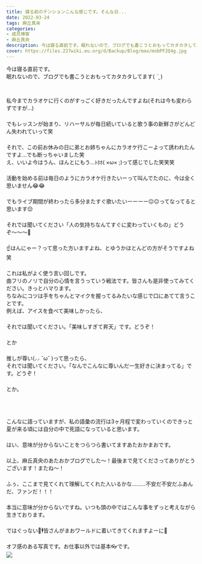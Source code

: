 ```yaml
---
title: 寝る前のテンションこんな感じです。そんな日...
date: 2022-03-24
tags: 麻丘真央
categories: 
- 成员博客
- 麻丘真央
description: 今は寝る直前です。眠れないので、ブログでも書こうとおもってカタカタしてます( ¨̮ )私今までカラオケに行くのがすっごく好きだったんですよね(それは今も変わらずですが...)でもレッスンが始まり、リハーサルが...
cover: https://files.227wiki.eu.org/d/Backup/Blog/mao/mobPF2Q4g.jpg 
---
```

<div class="blog_detail__main">
<div><p class="p1" style="margin: 0px; font-stretch: normal; line-height: normal;   -webkit-text-size-adjust: auto;"><span class="s1">今は寝る直前です。</span></p><p class="p1" style="margin: 0px; font-stretch: normal; line-height: normal;   -webkit-text-size-adjust: auto;"><span class="s1">眠れないので、ブログでも書こうとおもってカタカタしてます</span><span class="s2">( ¨̮ )</span></p><p class="p2" style="margin: 0px; font-stretch: normal; line-height: normal; min-height: 22px;   -webkit-text-size-adjust: auto;"><span class="s2"></span><br/></p><p class="p2" style="margin: 0px; font-stretch: normal; line-height: normal; min-height: 22px;   -webkit-text-size-adjust: auto;"><span class="s2"></span><br/></p><p class="p1" style="margin: 0px; font-stretch: normal; line-height: normal;   -webkit-text-size-adjust: auto;"><span class="s1">私今までカラオケに行くのがすっごく好きだったんですよね</span><span class="s2">(</span><span class="s1">それは今も変わらずですが</span><span class="s2">...)</span></p><p class="p2" style="margin: 0px; font-stretch: normal; line-height: normal; min-height: 22px;   -webkit-text-size-adjust: auto;"><span class="s2"></span><br/></p><p class="p1" style="margin: 0px; font-stretch: normal; line-height: normal;   -webkit-text-size-adjust: auto;"><span class="s1">でもレッスンが始まり、リハーサルが毎日続いていると歌う事の新鮮さがどんどん失われていって笑</span></p><p class="p2" style="margin: 0px; font-stretch: normal; line-height: normal; min-height: 22px;   -webkit-text-size-adjust: auto;"><span class="s2"></span><br/></p><p class="p1" style="margin: 0px; font-stretch: normal; line-height: normal;   -webkit-text-size-adjust: auto;"><span class="s1">それで、この前お休みの日に弟とお姉ちゃんにカラオケ行こーよって誘われたんですよ</span><span class="s2">…</span><span class="s1">でも断っちゃいました笑</span></p><p class="p1" style="margin: 0px; font-stretch: normal; line-height: normal;   -webkit-text-size-adjust: auto;"><span class="s1">え、いいよ今はうん、ほんとにもう</span><span class="s2">…</span><span class="s1">ﾄﾎﾎ</span><span class="s2">( ×ω× ;)</span><span class="s1">って感じでした笑笑笑</span></p><p class="p2" style="margin: 0px; font-stretch: normal; line-height: normal; min-height: 22px;   -webkit-text-size-adjust: auto;"><span class="s2"></span><br/></p><p class="p1" style="margin: 0px; font-stretch: normal; line-height: normal;   -webkit-text-size-adjust: auto;"><span class="s1">活動を始める前は毎日のようにカラオケ行きたいーって叫んでたのに、今は全く思いません</span><span class="s3">😂😂</span></p><p class="p2" style="margin: 0px; font-stretch: normal; line-height: normal; min-height: 22px;   -webkit-text-size-adjust: auto;"><span class="s2"></span><br/></p><p class="p1" style="margin: 0px; font-stretch: normal; line-height: normal;   -webkit-text-size-adjust: auto;"><span class="s1">でもライブ期間が終わったら多分またすぐ歌いたいーーーー</span><span class="s3">😐😐</span><span class="s1">ってなってると思います</span><span class="s3">😌</span></p><p class="p2" style="margin: 0px; font-stretch: normal; line-height: normal; min-height: 22px;   -webkit-text-size-adjust: auto;"><span class="s2"></span><br/></p><p class="p1" style="margin: 0px; font-stretch: normal; line-height: normal;   -webkit-text-size-adjust: auto;"><span class="s1">それでは聞いてください「人の気持ちなんてすぐに変わっていくもの」どうぞ〜〜〜🎤</span></p><p class="p2" style="margin: 0px; font-stretch: normal; line-height: normal; min-height: 22px;   -webkit-text-size-adjust: auto;"><span class="s2"></span><br/></p><p class="p1" style="margin: 0px; font-stretch: normal; line-height: normal;   -webkit-text-size-adjust: auto;"><span class="s3">☝️</span><span class="s1">はんにゃー？って思った方いますよね、とゆうかほとんどの方がそうですよね笑</span></p><p class="p2" style="margin: 0px; font-stretch: normal; line-height: normal; min-height: 22px;   -webkit-text-size-adjust: auto;"><span class="s2"></span><br/></p><p class="p1" style="margin: 0px; font-stretch: normal; line-height: normal;   -webkit-text-size-adjust: auto;"><span class="s1">これは私がよく使う言い回しです。</span></p><p class="p1" style="margin: 0px; font-stretch: normal; line-height: normal;   -webkit-text-size-adjust: auto;"><span class="s1">曲フリのノリで自分の心情を言うっていう戦法です。皆さんも是非使ってみてください。きっとハマります。</span></p><p class="p1" style="margin: 0px; font-stretch: normal; line-height: normal;   -webkit-text-size-adjust: auto;"><span class="s1">ちなみにコツは手をちゃんとマイクを握ってるみたいな感じで口にあてて言うことです。</span></p><p class="p1" style="margin: 0px; font-stretch: normal; line-height: normal;   -webkit-text-size-adjust: auto;"><span class="s1">例えば、アイスを食べて美味しかったら、</span></p><p class="p2" style="margin: 0px; font-stretch: normal; line-height: normal; min-height: 22px;   -webkit-text-size-adjust: auto;"><span class="s2"></span><br/></p><p class="p1" style="margin: 0px; font-stretch: normal; line-height: normal;   -webkit-text-size-adjust: auto;"><span class="s1">それでは聞いてください。「美味しすぎて昇天」です。どうぞ！</span></p><p class="p2" style="margin: 0px; font-stretch: normal; line-height: normal; min-height: 22px;   -webkit-text-size-adjust: auto;"><span class="s2"></span><br/></p><p class="p1" style="margin: 0px; font-stretch: normal; line-height: normal;   -webkit-text-size-adjust: auto;"><span class="s1">とか</span></p><p class="p2" style="margin: 0px; font-stretch: normal; line-height: normal; min-height: 22px;   -webkit-text-size-adjust: auto;"><span class="s2"></span><br/></p><p class="p1" style="margin: 0px; font-stretch: normal; line-height: normal;   -webkit-text-size-adjust: auto;"><span class="s1">推しが尊い</span><span class="s2">(</span><span class="s4" style='font-family: "Helvetica Neue";'>⸝⸝</span><span class="s2"> ˇωˇ )</span><span class="s1">って思ったら、</span></p><p class="p1" style="margin: 0px; font-stretch: normal; line-height: normal;   -webkit-text-size-adjust: auto;"><span class="s1">それでは聞いてください。「なんでこんなに尊いんだ一生好きに決まってる」です。どうぞ！</span></p><p class="p2" style="margin: 0px; font-stretch: normal; line-height: normal; min-height: 22px;   -webkit-text-size-adjust: auto;"><span class="s2"></span><br/></p><p class="p1" style="margin: 0px; font-stretch: normal; line-height: normal;   -webkit-text-size-adjust: auto;"><span class="s1">とか。</span></p><p class="p2" style="margin: 0px; font-stretch: normal; line-height: normal; min-height: 22px;   -webkit-text-size-adjust: auto;"><span class="s2"></span>  </p><p class="p2" style="margin: 0px; font-stretch: normal; line-height: normal; min-height: 22px;   -webkit-text-size-adjust: auto;"><br/></p><p class="p2" style="margin: 0px; font-stretch: normal; line-height: normal; min-height: 22px;   -webkit-text-size-adjust: auto;"><br/></p><p class="p1" style="margin: 0px; font-stretch: normal; line-height: normal;   -webkit-text-size-adjust: auto;"><span class="s1">こんなに語っていますが、私の語彙の流行は</span><span class="s2">3</span><span class="s1">ヶ月程で変わっていくのできっと夏が来る頃には自分の中で死語になっていると思います。</span></p><p class="p2" style="margin: 0px; font-stretch: normal; line-height: normal; min-height: 22px;   -webkit-text-size-adjust: auto;"><span class="s2"></span><br/></p><p class="p1" style="margin: 0px; font-stretch: normal; line-height: normal;   -webkit-text-size-adjust: auto;"><span class="s1">はい、意味が分からないことをつらつら書いてますあたおかまおです。</span></p><p class="p2" style="margin: 0px; font-stretch: normal; line-height: normal; min-height: 22px;   -webkit-text-size-adjust: auto;"><span class="s2"></span><br/></p><p class="p1" style="margin: 0px; font-stretch: normal; line-height: normal;   -webkit-text-size-adjust: auto;"><span class="s1">以上、麻丘真央のあたおかブログでした〜！最後まで見てくださってありがとうございます！またね〜！</span></p><p class="p2" style="margin: 0px; font-stretch: normal; line-height: normal; min-height: 22px;   -webkit-text-size-adjust: auto;"><br/><span class="s2"></span></p><p class="p1" style="margin: 0px; font-stretch: normal; line-height: normal;   -webkit-text-size-adjust: auto;"><span class="s1">ふぅ、ここまで見てくれて理解してくれた人いるかな</span><span class="s2">………</span><span class="s1">不安だ不安だふあんだ、ファンだ！！！</span></p><p class="p2" style="margin: 0px; font-stretch: normal; line-height: normal; min-height: 22px;   -webkit-text-size-adjust: auto;"><span class="s2"></span><br/></p><p class="p1" style="margin: 0px; font-stretch: normal; line-height: normal;   -webkit-text-size-adjust: auto;"><span class="s1">本当に意味が分からないですね。いつも頭の中ではこんな事をずっと考えながら生きております。</span></p><p class="p2" style="margin: 0px; font-stretch: normal; line-height: normal; min-height: 22px;   -webkit-text-size-adjust: auto;"><span class="s2"></span><br/></p><p class="p1" style="margin: 0px; font-stretch: normal; line-height: normal;   -webkit-text-size-adjust: auto;"><span class="s1">ではぐっない</span><span class="s3">🌱🕴皆さんがまおワールドに着いてきてくれますよーに🤞</span></p><p class="p1" style="margin: 0px; font-stretch: normal; line-height: normal;   -webkit-text-size-adjust: auto;"><span class="s3"><br/></span></p><p class="p1" style="margin: 0px; font-stretch: normal; line-height: normal;   -webkit-text-size-adjust: auto;">オフ感のある写真です。お仕事以外では基本👓です。</p><p class="p1" style="margin: 0px; font-stretch: normal; line-height: normal;   -webkit-text-size-adjust: auto;"><span class="s3"><img src="https://files.227wiki.eu.org/d/Backup/Blog/mao/mobPF2Q4g.jpg"/><br/></span></p><p class="p1" style="margin: 0px; font-stretch: normal; line-height: normal;   -webkit-text-size-adjust: auto;"><span class="s3"><br/></span></p><div dir="ltr"></div></div>
<!--twitter-->

<!--//twitter-->
</div>